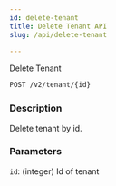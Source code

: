 ```yaml
---
id: delete-tenant
title: Delete Tenant API
slug: /api/delete-tenant

---
```


Delete Tenant

```bash
POST /v2/tenant/{id}
```

### Description

Delete tenant by id.

### Parameters

`id`: (integer) Id of tenant
